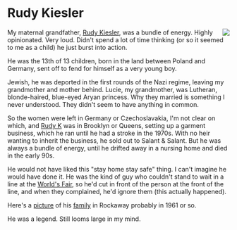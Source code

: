 # Rudy Kiesler
<img src="http://static.scripting.com/larryKing/images/2013/08/07/ohRudy.gif" border="0" align="right">My maternal grandfather, <a href="http://rudykiesler.com/">Rudy Kiesler</a>, was a bundle of energy. Highly opinionated. Very loud. Didn't spend a lot of time thinking (or so it seemed to me as a child) he just burst into action. 

He was the 13th of 13 children, born in the land between Poland and Germany, sent off to fend for himself as a very young boy. 

Jewish, he was deported in the first rounds of the Nazi regime, leaving my grandmother and mother behind. Lucie, my grandmother, was Lutheran, blonde-haired, blue-eyed Aryan princess. Why they married is something I never understood. They didn't seem to have anything in common.

So the women were left in Germany or Czechoslavakia, I'm not clear on which, and <a href="https://duckduckgo.com/?q=site%3Ascripting.com+rudy+kiesler&t=hy&ia=web">Rudy K</a> was in Brooklyn or Queens, setting up a garment business, which he ran until he had a stroke in the 1970s. With no heir wanting to inherit the business, he sold out to Salant & Salant. But he was always a bundle of energy, until he drifted away in a nursing home and died in the early 90s.

He would not have liked this "stay home stay safe" thing. I can't imagine he would have done it. He was the kind of guy who couldn't stand to wait in a line at the <a href="https://en.wikipedia.org/wiki/1964_New_York_World%27s_Fair">World's Fair</a>, so he'd cut in front of the person at the front of the line, and when they complained, he'd ignore them (this actually happened). 

Here's a <a href="http://scripting.com/images/2001/09/22/kieslers.gif">picture</a> of his <a href="http://scripting.com/2001/09/22.html#l60a1aad9dbba17d33466766294610e29">family</a> in Rockaway probably in 1961 or so. 

He was a legend. Still looms large in my mind. 

